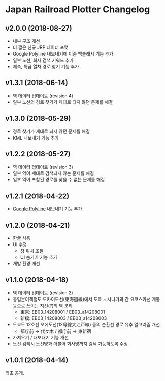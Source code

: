 # Japan Railroad Plotter Changelog

## v2.0.0 (2018-08-27)

* 내부 구조 개선
* 더 짧은 신규 JRP 데이터 포맷
* Google Polyline 내보내기에 이중 백슬래시 기능 추가
* 일부 노선, 회사 검색 키워드 추가
* 쾌속, 특급 열차 경로 찾기 기능 추가

## v1.3.1 (2018-06-14)

* 역 데이터 업데이트 (revision 4)
* 일부 노선의 경로 찾기가 제대로 되지 않던 문제를 해결

## v1.3.0 (2018-05-29)

* 경로 찾기가 제대로 되지 않던 문제를 해결
* KML 내보내기 기능 추가

## v1.2.2 (2018-05-27)

* 역 데이터 업데이트 (revision 3)
* 일부 역이 제대로 검색되지 않는 문제를 해결
* 일부 역이 포함된 경로를 찾을 수 없는 문제를 해결

## v1.2.1 (2018-04-22)

* [Google Polyline](https://developers.google.com/maps/documentation/utilities/polylinealgorithm) 내보내기 기능 추가

## v1.2.0 (2018-04-21)

* 한글 사용
* UI 수정
  * 창 위치 조절
  * UI 숨기기 기능 추가
* 개발 환경 개선

## v1.1.0 (2018-04-18)

* 역 데이터 업데이트 (revision 2)
* 동일본여객철도 도카이도선(東海道線)에서 도쿄 ~ 시나가와 간 요코스카선 계통 등으로 쓰이는 지선(?)의 역 분리
  * 東京: EB03_14208001 / EB03_a14208001
  * 新橋: EB03_14208003 / EB03_a14208003
* 도쿄도 12호선 오에도선(12号線大江戸線) 등의 순환선 경로 유추 알고리즘 개선
  * 都庁前 → 代々木 / 都庁前 → 東新宿
* 가져오기 / 내보내기 기능 개선
* 노선 검색시 노선명과 더불어 회사명까지 검색 가능하도록 수정

## v1.0.1 (2018-04-14)

최초 공개.
